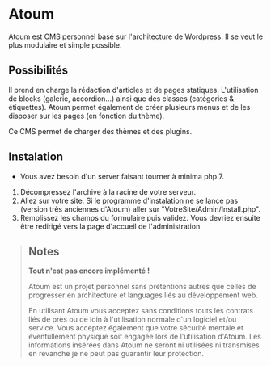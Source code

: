 # Atoum
Atoum est CMS personnel basé sur l'architecture de Wordpress. Il se veut le plus modulaire et simple possible.

## Possibilités
Il prend en charge la rédaction d'articles et de pages statiques. L'utilisation de blocks (galerie, accordion...) ainsi que des classes (catégories & étiquettes). Atoum permet également de créer plusieurs menus et de les disposer sur les pages (en fonction du thème).

Ce CMS permet de charger des thèmes et des plugins.

## Instalation
* Vous avez besoin d'un server faisant tourner à minima php 7.

1. Décompressez l'archive à la racine de votre serveur.
2. Allez sur votre site. Si le programme d'instalation ne se lance pas (version très anciennes d'Atoum) aller sur "VotreSite/Admin/Install.php".
3. Remplissez les champs du formulaire puis validez. Vous devriez ensuite être redirigé vers la page d'accueil de l'administration.

> ## Notes
>
> **Tout n'est pas encore implémenté !**
>
> Atoum est un projet personnel sans prétentions autres que celles de progresser en architecture et languages liés au développement web.
>
> En utilisant Atoum vous acceptez sans conditions touts les contrats liés de près ou de loin à l'utilisation normale d'un logiciel et/ou service.
> Vous acceptez également que votre sécurité mentale et éventullement physique soit engagée lors de l'utilisation d'Atoum. Les informations insérées dans Atoum ne seront ni utilisées ni transmises en revanche je ne peut pas guarantir leur protection.

